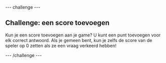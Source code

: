 \--- challenge \---

## Challenge: een score toevoegen

Kun je een score toevoegen aan je game? U kunt een punt toevoegen voor elk correct antwoord. Als je gemeen bent, kun je zelfs de score van de speler op 0 zetten als ze een vraag verkeerd hebben!

\--- /challenge \---